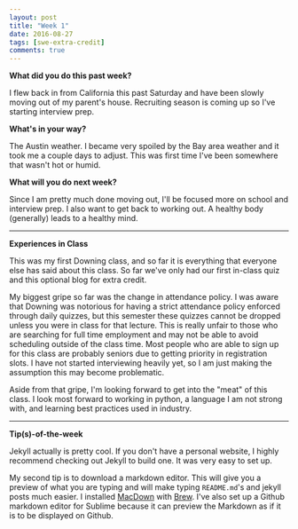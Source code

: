 ```yaml
---
layout: post
title: "Week 1"
date: 2016-08-27
tags: [swe-extra-credit]
comments: true
---
```


**What did you do this past week?**

I flew back in from California this past Saturday and have been slowly moving out of my parent's house. Recruiting season is coming up so I've starting interview prep.

**What's in your way?**

The Austin weather. I became very spoiled by the Bay area weather and it took me a couple days to adjust. This was first time I've been somewhere that wasn't hot or humid.


**What will you do next week?**

Since I am pretty much done moving out, I'll be focused more on school and interview prep. I also want to get back to working out. A healthy body (generally) leads to a healthy mind.

---
**Experiences in Class**

This was my first Downing class, and so far it is everything that everyone else has said about this class. So far we've only had our first in-class quiz and this optional blog for extra credit.

My biggest gripe so far was the change in attendance policy. I was aware that Downing was notorious for having a strict attendance policy enforced through daily quizzes, but this semester these quizzes cannot be dropped unless you were in class for that lecture. This is really unfair to those who are searching for full time employment and may not be able to avoid scheduling outside of the class time. Most people who are able to sign up for this class are probably seniors due to getting priority in registration slots. I have not started interviewing heavily yet, so I am just making the assumption this may become problematic. 

Aside from that gripe, I'm looking forward to get into the "meat" of this class. I look most forward to working in python, a language I am not strong with, and learning best practices used in industry.

---
**Tip(s)-of-the-week**

Jekyll actually is pretty cool. If you don't have a personal website, I highly recommend checking out Jekyll to build one. It was very easy to set up.

My second tip is to download a markdown editor. This will give you a preview of what you are typing and will make typing `README.md`'s and jekyll posts much easier. I installed [MacDown](http://macdown.uranusjr.com/) with [Brew](http://brew.sh/). I've also set up a Github markdown editor for Sublime because it can preview the Markdown as if it is to be displayed on Github.
